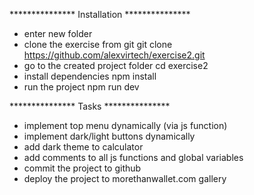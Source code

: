 *************** Installation ***************
- enter new folder
- clone the exercise from git
    git clone https://github.com/alexvirtech/exercise2.git
- go to the created project folder
    cd exercise2
- install dependencies
    npm install
- run the project
    npm run dev

*************** Tasks ***************
- implement top menu dynamically (via js function)
- implement dark/light buttons dynamically
- add dark theme to calculator
- add comments to all js functions and global variables
- commit the project to github
- deploy the project to morethanwallet.com gallery
